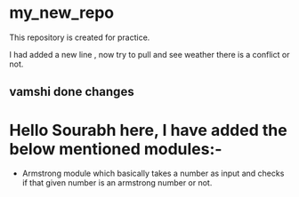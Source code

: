 # my_new_repo
This repository is created for practice.

I had added a new line , now try to pull and see weather there is a conflict or not.

## vamshi done changes

# Hello Sourabh here, I have added the below mentioned modules:-
- Armstrong module which basically takes a number as input and checks if that given number is an armstrong number or not.